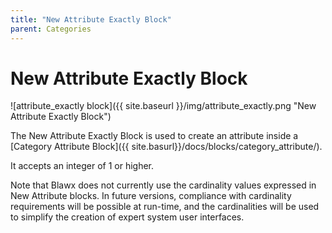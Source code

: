 ```yaml
---
title: "New Attribute Exactly Block"
parent: Categories
---
```

# New Attribute Exactly Block
![attribute_exactly block]({{ site.baseurl }}/img/attribute_exactly.png "New Attribute Exactly Block")

The New Attribute Exactly Block is used to create an attribute inside a [Category Attribute Block]({{ site.basurl}}/docs/blocks/category_attribute/).

It accepts an integer of 1 or higher.

Note that Blawx does not currently use the cardinality values expressed in New Attribute blocks. In future versions, compliance with cardinality requirements will be possible at run-time, and the cardinalities will be used to simplify the creation of expert system user interfaces.